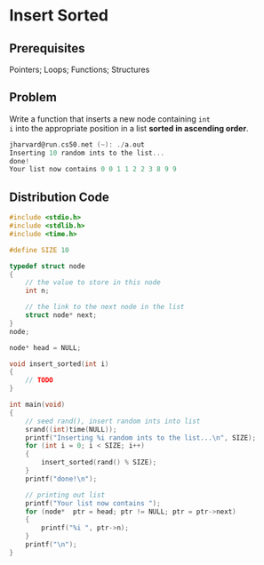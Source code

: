 # Insert Sorted

## Prerequisites
Pointers; Loops; Functions; Structures

## Problem
Write a function that inserts a new node containing <code>int i</code> into the appropriate position in a list <strong>sorted in ascending order</strong>.
```c
jharvard@run.cs50.net (~): ./a.out
Inserting 10 random ints to the list...
done!
Your list now contains 0 0 1 1 2 2 3 8 9 9
```

## Distribution Code
```c
#include <stdio.h>
#include <stdlib.h>
#include <time.h>

#define SIZE 10

typedef struct node
{
    // the value to store in this node
    int n;

    // the link to the next node in the list
    struct node* next;
}
node;

node* head = NULL;

void insert_sorted(int i)
{
    // TODO
}

int main(void)
{
    // seed rand(), insert random ints into list
    srand((int)time(NULL));
    printf("Inserting %i random ints to the list...\n", SIZE);
    for (int i = 0; i < SIZE; i++)
    {
        insert_sorted(rand() % SIZE);
    }
    printf("done!\n");

    // printing out list
    printf("Your list now contains ");
    for (node*  ptr = head; ptr != NULL; ptr = ptr->next)
    {
        printf("%i ", ptr->n);
    }
    printf("\n");
}
```